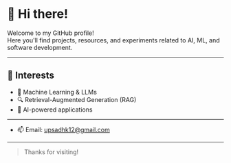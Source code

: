 # 👋 Hi there!

Welcome to my GitHub profile!  
Here you'll find projects, resources, and experiments related to AI, ML, and software development.

---

## 🧠 Interests

- 🤖 Machine Learning & LLMs
- 🔍 Retrieval-Augmented Generation (RAG)
- 🧩 AI-powered applications

---

- 📫 Email: upsadhk12@gmail.com

---

> Thanks for visiting!
